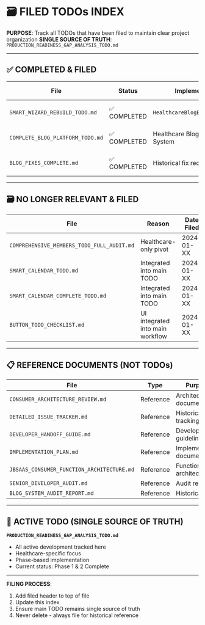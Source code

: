# 🗃️ FILED TODOs INDEX

**PURPOSE**: Track all TODOs that have been filed to maintain clear project organization
**SINGLE SOURCE OF TRUTH**: `PRODUCTION_READINESS_GAP_ANALYSIS_TODO.md`

---

## ✅ COMPLETED & FILED

| File | Status | Implementation | Date Filed |
|------|--------|---------------|------------|
| `SMART_WIZARD_REBUILD_TODO.md` | ✅ COMPLETED | `HealthcareBlogEmbedWizard.tsx` | 2024-01-XX |
| `COMPLETE_BLOG_PLATFORM_TODO.md` | ✅ COMPLETED | Healthcare Blog Embed System | 2024-01-XX |
| `BLOG_FIXES_COMPLETE.md` | ✅ COMPLETED | Historical fix record | 2024-01-XX |

---

## 🗃️ NO LONGER RELEVANT & FILED

| File | Reason | Date Filed |
|------|--------|------------|
| `COMPREHENSIVE_MEMBERS_TODO_FULL_AUDIT.md` | Healthcare-only pivot | 2024-01-XX |
| `SMART_CALENDAR_TODO.md` | Integrated into main TODO | 2024-01-XX |
| `SMART_CALENDAR_COMPLETE_TODO.md` | Integrated into main TODO | 2024-01-XX |
| `BUTTON_TODO_CHECKLIST.md` | UI integrated into main workflow | 2024-01-XX |

---

## 📋 REFERENCE DOCUMENTS (NOT TODOs)

| File | Type | Purpose |
|------|------|---------|
| `CONSUMER_ARCHITECTURE_REVIEW.md` | Reference | Architecture documentation |
| `DETAILED_ISSUE_TRACKER.md` | Reference | Historical issue tracking |
| `DEVELOPER_HANDOFF_GUIDE.md` | Reference | Development guidelines |
| `IMPLEMENTATION_PLAN.md` | Reference | Implementation documentation |
| `JBSAAS_CONSUMER_FUNCTION_ARCHITECTURE.md` | Reference | Function architecture |
| `SENIOR_DEVELOPER_AUDIT.md` | Reference | Audit report |
| `BLOG_SYSTEM_AUDIT_REPORT.md` | Reference | Historical audit |

---

## 🎯 ACTIVE TODO (SINGLE SOURCE OF TRUTH)

**`PRODUCTION_READINESS_GAP_ANALYSIS_TODO.md`**
- All active development tracked here
- Healthcare-specific focus
- Phase-based implementation
- Current status: Phase 1 & 2 Complete

---

**FILING PROCESS**:
1. Add filed header to top of file
2. Update this index
3. Ensure main TODO remains single source of truth
4. Never delete - always file for historical reference 